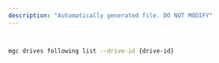 ```yaml
---
description: "Automatically generated file. DO NOT MODIFY"
---
```


```bash


mgc drives following list --drive-id {drive-id}

```